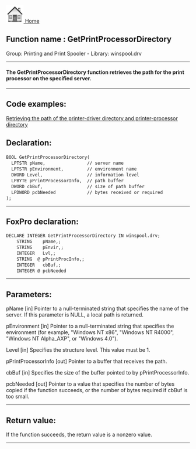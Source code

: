 [<img src="../../images/home.png"> Home ](https://github.com/VFPX/Win32API)  

## Function name : GetPrintProcessorDirectory
Group: Printing and Print Spooler - Library: winspool.drv    
***  


#### The GetPrintProcessorDirectory function retrieves the path for the print processor on the specified server. 
***  


## Code examples:
[Retrieving the path of the printer-driver directory and printer-processor directory](../../samples/sample_359.md)  

## Declaration:
```foxpro  
BOOL GetPrintProcessorDirectory(
  LPTSTR pName,                // server name
  LPTSTR pEnvironment,         // environment name
  DWORD Level,                 // information level
  LPBYTE pPrintProcessorInfo,  // path buffer
  DWORD cbBuf,                 // size of path buffer
  LPDWORD pcbNeeded            // bytes received or required
);  
```  
***  


## FoxPro declaration:
```foxpro  
DECLARE INTEGER GetPrintProcessorDirectory IN winspool.drv;
	STRING    pName,;
	STRING    pEnvir,;
	INTEGER   Lvl,;
	STRING  @ pPrintProcInfo,;
	INTEGER   cbBuf,;
	INTEGER @ pcbNeeded  
```  
***  


## Parameters:
pName 
[in] Pointer to a null-terminated string that specifies the name of the server. If this parameter is NULL, a local path is returned.

pEnvironment 
[in] Pointer to a null-terminated string that specifies the environment (for example, "Windows NT x86", "Windows NT R4000", "Windows NT Alpha_AXP", or "Windows 4.0").

Level 
[in] Specifies the structure level. This value must be 1. 

pPrintProcessorInfo 
[out] Pointer to a buffer that receives the path.

cbBuf 
[in] Specifies the size of the buffer pointed to by pPrintProcessorInfo. 

pcbNeeded 
[out] Pointer to a value that specifies the number of bytes copied if the function succeeds, or the number of bytes required if cbBuf is too small.   
***  


## Return value:
If the function succeeds, the return value is a nonzero value.  
***  

